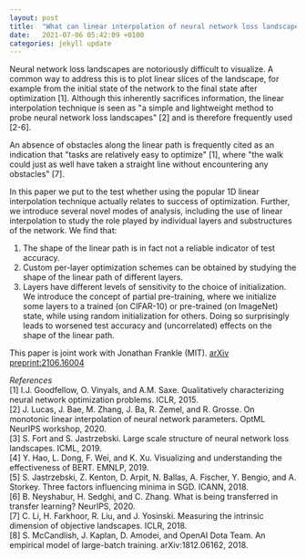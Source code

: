 ```yaml
---
layout: post
title:  "What can linear interpolation of neural network loss landscapes tell us?"
date:   2021-07-06 05:42:09 +0100
categories: jekyll update
---
```


Neural network loss landscapes are notoriously difficult to visualize. A common way to address this is to plot linear slices of the landscape, for example from the initial state of the network to the final state after optimization [1]. Although this inherently sacrifices information, the linear interpolation technique is seen as "a simple and lightweight method to probe neural network loss landscapes" [2] and is therefore frequently used [2-6].

An absence of obstacles along the linear path is frequently cited as an indication that "tasks are relatively easy to optimize" [1], where "the walk could just as well have taken a straight line without encountering any obstacles" [7]. 

In this paper we put to the test whether using the popular 1D linear interpolation technique actually relates to success of optimization. Further, we introduce several novel modes of analysis, including the use of linear interpolation to study the role played by individual layers and substructures of the network. We find that:
<ol>
<li> The shape of the linear path is in fact not a reliable indicator of test accuracy. </li>
<li> Custom per-layer optimization schemes can be obtained by studying the shape of the linear path of different layers. </li>
 <li> Layers have different levels of sensitivity to the choice of initialization. We introduce the concept of partial pre-training, where we initialize some layers to a trained (on CIFAR-10) or pre-trained (on ImageNet) state, while using random initialization for others. Doing so surprisingly leads to worsened test accuracy and (uncorrelated) effects on the shape of the linear path. </li>
</ol>

This paper is joint work with Jonathan Frankle (MIT).
[arXiv preprint:2106.16004](https://arxiv.org/abs/2106.16004)


*References* <br>
[1] I.J. Goodfellow, O. Vinyals, and A.M. Saxe. Qualitatively characterizing neural network
optimization problems. ICLR, 2015. <br>
[2] J. Lucas, J. Bae, M. Zhang, J. Ba, R. Zemel, and R. Grosse. On monotonic linear interpolation of neural network parameters. OptML NeurIPS workshop, 2020. <br>
[3] S. Fort and S. Jastrzebski. Large scale structure of neural network loss landscapes. ICML, 2019. <br>
[4] Y. Hao, L. Dong, F. Wei, and K. Xu. Visualizing and understanding the effectiveness of BERT. 
EMNLP, 2019. <br>
[5] S. Jastrzebski, Z. Kenton, D. Arpit, N. Ballas, A. Fischer, Y. Bengio, and A. Storkey. Three factors influencing minima in SGD. ICANN, 2018. <br>
[6] B. Neyshabur, H. Sedghi, and C. Zhang. What is being transferred in transfer learning? NeurIPS, 2020. <br>
[7] C. Li, H. Farkhoor, R. Liu, and J. Yosinski. Measuring the intrinsic dimension of objective
landscapes. ICLR, 2018. <br>
[8] S. McCandlish, J. Kaplan, D. Amodei, and OpenAI Dota Team. An empirical model of large-batch training. arXiv:1812.06162, 2018.


